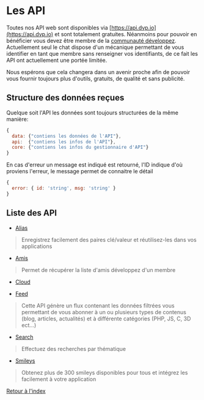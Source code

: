# Les API

Toutes nos API web sont disponibles via [https://api.dvp.io](https://api.dvp.io) et sont totalement gratuites. Néanmoins pour pouvoir en bénéficier vous devez être membre de la 
[communauté développez](http://www.developpez.net). Actuellement seul le chat dispose d'un mécanique permettant de vous identifier en tant que membre sans renseigner vos identifiants, de ce fait les API
ont actuellement une portée limitée.

Nous espérons que cela changera dans un avenir proche afin de pouvoir vous fournir toujours plus d'outils, gratuits, de qualité et sans publicité.

## Structure des données reçues

Quelque soit l'API les données sont toujours structurées de la même manière:
```Javascript
{
  data: {"contiens les données de l'API"},
  api:  {"contiens les infos de l'API"},
  core: {"contiens les infos du gestionnaire d'API"}
}
```

En cas d'erreur un message est indiqué est retourné, l'ID indique d'où proviens l'erreur, le message permet de connaitre le détail 
```Javascript
{
  error: { id: 'string', msg: 'string' }
}
```

## Liste des API

* [Alias](./alias.md)
> Enregistrez facilement des paires clé/valeur et réutilisez-les dans vos applications

* [Amis](./amis.md)
> Permet de récupérer la liste d'amis développez d'un membre

* [Cloud](./cloud.md)

* [Feed](./feed.md)
> Cette API génère un flux contenant les données filtrées vous permettant de vous abonner à un ou plusieurs types de contenus (blog, articles, actualités) et à différente catégories (PHP, JS, C, 3D ect...)

* [Search](./search.md)
> Effectuez des recherches par thématique

* [Smileys](./smileys.md)
> Obtenez plus de 300 smileys disponibles pour tous et intégrez les facilement à votre application


[Retour à l'index](../README.md)